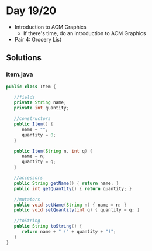 # Day 19/20

+ Introduction to ACM Graphics
  - If there's time, do an introduction to ACM Graphics
+ Pair 4: Grocery List

## Solutions


### Item.java
```java
public class Item {

   //fields
   private String name;
   private int quantity;

   //constructors
   public Item() {
      name = "";
      quantity = 0;
   }

   public Item(String n, int q) {
      name = n;
      quantity = q;
   }

   //accessors
   public String getName() { return name; }
   public int getQuantity() { return quantity; }

   //mutators
   public void setName(String n) { name = n; }
   public void setQuantity(int q) { quantity = q; }

   //toString
   public String toString() {
      return name + " (" + quantity + ")";
   }
}
```

